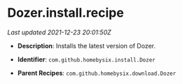 # Dozer.install.recipe

_Last updated 2021-12-23 20:01:50Z_

- **Description**: Installs the latest version of Dozer.

- **Identifier**: `com.github.homebysix.install.Dozer`

- **Parent Recipes**: `com.github.homebysix.download.Dozer`
